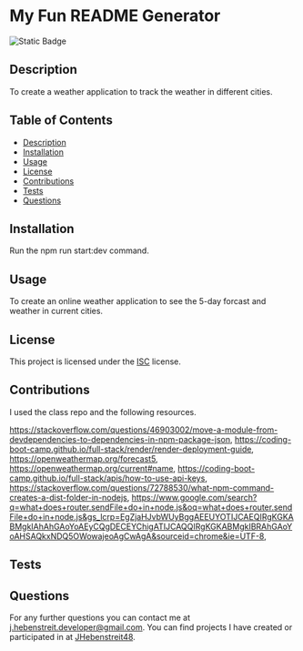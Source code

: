 
  # My Fun README Generator

  ![Static Badge](https://img.shields.io/badge/License-ISC-darkred)

  ## Description

  To create a weather application to track the weather in different cities.

  ## Table of Contents

- [Description](#description)
- [Installation](#installation)
- [Usage](#usage)
- [License](#license)
- [Contributions](#contributions)
- [Tests](#tests)
- [Questions](#questions)

## Installation

Run the npm run start:dev command.

## Usage

To create an online weather application to see the 5-day forcast and weather in current cities.

## License
  This project is licensed under the [ISC](https://opensource.org/license/isc-license-txt) license.

## Contributions

I used the class repo and the following resources.

https://stackoverflow.com/questions/46903002/move-a-module-from-devdependencies-to-dependencies-in-npm-package-json,
https://coding-boot-camp.github.io/full-stack/render/render-deployment-guide,
https://openweathermap.org/forecast5,
https://openweathermap.org/current#name,
https://coding-boot-camp.github.io/full-stack/apis/how-to-use-api-keys,
https://stackoverflow.com/questions/72788530/what-npm-command-creates-a-dist-folder-in-nodejs,
https://www.google.com/search?q=what+does+router.sendFile+do+in+node.js&oq=what+does+router.sendFile+do+in+node.js&gs_lcrp=EgZjaHJvbWUyBggAEEUYOTIJCAEQIRgKGKABMgkIAhAhGAoYoAEyCQgDECEYChigATIJCAQQIRgKGKABMgkIBRAhGAoYoAHSAQkxNDQ5OWowajeoAgCwAgA&sourceid=chrome&ie=UTF-8,


## Tests

  
## Questions

For any further questions you can contact me at [j.hebenstreit.developer@gmail.com](mailto:j.hebenstreit.developer@gmail.com). You can find projects I have created or participated in at [JHebenstreit48](https://github.com/JHebenstreit48).

